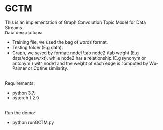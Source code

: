 # GCTM
This is an implementation of Graph Convolution Topic Model for Data Streams 
\
Data descriptions:
*  Training file, we used the bag of words format.
* Testing folder (E.g data).
* Graph, we saved by format: node1 \tab node2 \tab weight (E.g data/edgesw.txt). while node2 has a relationship (E.g synonym or antonym ) with node1 and the weight of each edge is computed by Wu-Palmer or Cosine similarity.

\
Requirements:
* python 3.7.
* pytorch 1.2.0

\
Run the demo:
* python runGCTM.py
